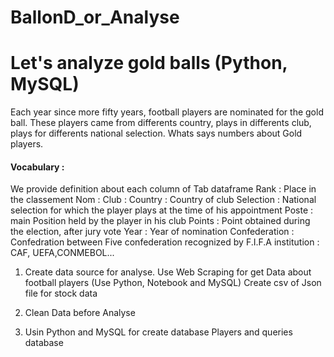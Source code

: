# BallonD_or_Analyse
# Let's analyze gold balls (Python, MySQL)

Each year since more fifty years, football players are nominated for the gold ball. These players came from differents country, plays in differents club,
plays for differents national selection. 
Whats says numbers about Gold players.

<h4>Vocabulary :</h4>  We provide definition about each column of Tab dataframe
Rank : Place in the classement
Nom :
Club : 
Country : Country of club
Selection	: National selection for which the player plays at the time of his appointment
Poste : main Position held by the player in his club
Points : Point obtained during the election, after jury vote
Year	: Year of nomination
Confederation : Confedration between Five confederation recognized  by F.I.F.A institution	: CAF, UEFA,CONMEBOL...

1. Create data source for analyse.
     Use Web Scraping for get Data about football players (Use Python, Notebook and MySQL)
     Create csv of Json file for stock data

2. Clean Data before Analyse
3. Usin Python and MySQL for create database Players and queries database
   
           
